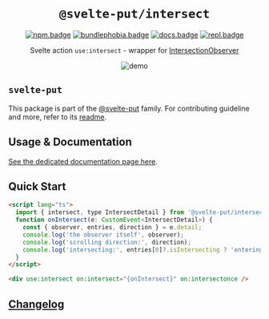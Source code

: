 <div align="center">

# `@svelte-put/intersect`

[![npm.badge]][npm] [![bundlephobia.badge]][bundlephobia] [![docs.badge]][docs] [![repl.badge]][repl]

Svelte action `use:intersect` - wrapper for [IntersectionObserver](https://developer.mozilla.org/en-US/docs/Web/API/Intersection_Observer_API)

![demo](https://raw.githubusercontent.com/vnphanquang/svelte-put/main/packages/actions/intersect/static/images/demo.gif)

</div>

## `svelte-put`

This package is part of the [@svelte-put][github.monorepo] family. For contributing guideline and more, refer to its [readme][github.monorepo].

## Usage & Documentation

[See the dedicated documentation page here][docs].

## Quick Start

```html
<script lang="ts">
  import { intersect, type IntersectDetail } from '@svelte-put/intersect';
  function onIntersect(e: CustomEvent<IntersectDetail>) {
    const { observer, entries, direction } = e.detail;
    console.log('the observer itself', observer);
    console.log('scrolling direction:', direction);
    console.log('intersecting:', entries[0]?.isIntersecting ? 'entering' : 'leaving');
  }
</script>

<div use:intersect on:intersect="{onIntersect}" on:intersectonce />
```

## [Changelog][github.changelog]

<!-- github specifics -->

[github.monorepo]: https://github.com/vnphanquang/svelte-put
[github.changelog]: https://github.com/vnphanquang/svelte-put/blob/main/packages/actions/intersect/CHANGELOG.md
[github.issues]: https://github.com/vnphanquang/svelte-put/issues?q=

<!-- heading badge -->

[npm.badge]: https://img.shields.io/npm/v/@svelte-put/intersect
[npm]: https://www.npmjs.com/package/@svelte-put/intersect
[bundlephobia.badge]: https://img.shields.io/bundlephobia/minzip/@svelte-put/intersect?label=minzipped
[bundlephobia]: https://bundlephobia.com/package/@svelte-put/intersect
[repl]: https://svelte.dev/repl/835eacce6ac44aff95a7cb0bb5ca200d
[repl.badge]: https://img.shields.io/static/v1?label=&message=Svelte+REPL&logo=svelte&logoColor=fff&color=ff3e00
[docs]: https://svelte-put.vnphanquang.com/docs/intersect
[docs.badge]: https://img.shields.io/badge/-Docs%20Site-blue
